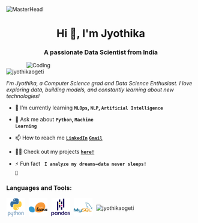 ![MasterHead](https://camo.githubusercontent.com/5a51e293c9f568a66c3ccf3f4eb397c77706120b077be0cabca9f0bd271374dd/68747470733a2f2f6d656469612e6c6963646e2e636f6d2f646d732f696d6167652f4334443132415145536a37322d733567454b672f61727469636c652d636f7665725f696d6167652d736872696e6b5f3630305f323030302f302f313632363735333836373131303f653d3231343734383336343726763d6265746126743d4b6637594175775a74794347594c4e63682d4d676335654f432d376837754c5f646e424149677341465251)
<h1 align="center">Hi 👋, I'm Jyothika</h1>
<h3 align="center">A passionate Data Scientist from India</h3>
<img align="right" alt="Coding" width="450" src="https://user-images.githubusercontent.com/74038190/221352975-94759904-aa4c-4032-a8ab-b546efb9c478.gif">

<p align="left"> <img src="https://komarev.com/ghpvc/?username=jyothikaogeti&label=Profile%20views&color=0e75b6&style=flat" alt="jyothikaogeti" /> </p>
<p><i> I'm Jyothika, a Computer Science grad and Data Science Enthusiast. I love exploring data, building models, and constantly learning about new technologies!</i></p>

- 🌱 I’m currently learning **<code>MLOps</code>, <code>NLP</code>, <code>Artificial Intelligence</code>**
 
- 💬 Ask me about **<code>Python</code>, <code>Machine Learning</code>**
  
- 📫 How to reach me **<code><a href="https://www.linkedin.com/in/jyothikaogeti/">LinkedIn</a></code>** **<code>[Gmail](mailto:ogetijyothika2002@gmail.com)</code>**

- 👨‍💻 Check out my projects **<code>[here!](https://github.com/jyothikaogeti?tab=repositories)</code>**

- ⚡ Fun fact **<code>
I analyze my dreams—data never sleeps! 💭</code>**
  
<p align="left">
</p>

<h3 align="left">Languages and Tools:</h3>
<div style="display: flex; flex-wrap: wrap; align-items: center;">
<img align="left" alt="Python" width="50px" style="padding-right:10px;" src="https://github.com/devicons/devicon/blob/v2.16.0/icons/python/python-original-wordmark.svg" />
<img align="left" alt="scikitlearn" width="50px" style="padding-right:10px;" src="https://github.com/devicons/devicon/blob/v2.16.0/icons/scikitlearn/scikitlearn-original.svg" />
<img align="left" alt="Pandas" width="50px" style="padding-right:10px;" src="https://github.com/devicons/devicon/blob/v2.16.0/icons/pandas/pandas-original-wordmark.svg" />
<img align="left" alt="MySQL" width="50px" style="padding-right:10px;" src="https://github.com/devicons/devicon/blob/v2.16.0/icons/mysql/mysql-original-wordmark.svg" />
<br>
<br>
<br>

<p><img align="center" src="https://github-readme-streak-stats.herokuapp.com/?user=jyothikaogeti&" alt="jyothikaogeti" /></p>
